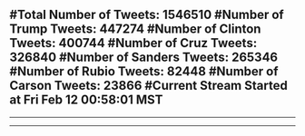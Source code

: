 #Total Number of Tweets: 1546510 
#Number of Trump Tweets: 447274
#Number of Clinton Tweets: 400744
#Number of Cruz Tweets: 326840
#Number of Sanders Tweets: 265346
#Number of Rubio Tweets: 82448
#Number of Carson Tweets: 23866
#Current Stream Started at Fri Feb 12 00:58:01 MST
---
---
---
